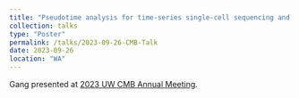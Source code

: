 ```yaml
---
title: "Pseudotime analysis for time-series single-cell sequencing and imaging data"
collection: talks
type: "Poster"
permalink: /talks/2023-09-26-CMB-Talk
date: 2023-09-26
location: "WA"
---
```

Gang presented at [2023 UW CMB Annual Meeting](https://docs.google.com/document/d/1w95GwFV0V0KV9TgESKe7UZljTtklsKok8HkKkgzYpPo/edit). 